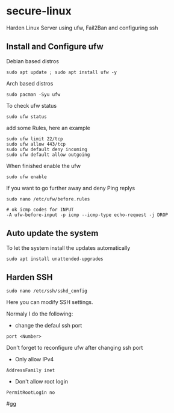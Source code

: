 # secure-linux
Harden Linux Server using ufw, Fail2Ban and configuring ssh

## Install and Configure ufw

Debian based distros
```
sudo apt update ; sudo apt install ufw -y
```

Arch based distros
```
sudo pacman -Syu ufw
```

To check ufw status
```
sudo ufw status
```
add some Rules, here an example
```
sudo ufw limit 22/tcp
sudo ufw allow 443/tcp
sudo ufw default deny incoming
sudo ufw default allow outgoing
```

When finished enable the ufw
```
sudo ufw enable
```

If you want to go further away and deny Ping replys
```
sudo nano /etc/ufw/before.rules
```
```
# ok icmp codes for INPUT
-A ufw-before-input -p icmp --icmp-type echo-request -j DROP
```

## Auto update the system
To let the system install the updates automatically
```
sudo apt install unattended-upgrades
```

## Harden SSH
```
sudo nano /etc/ssh/sshd_config
```

Here you can modify SSH settings.

Normaly I do the following:


* change the defaul ssh port
```
port <Number>
```
Don't forget to reconfigure ufw after changing ssh port

* Only allow IPv4
```
AddressFamily inet
```


* Don't allow root login
```
PermitRootLogin no
```

#gg
